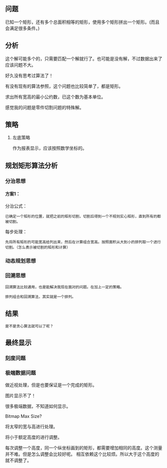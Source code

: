 ﻿## 问题

已知一个矩形，还有多个总面积相等的矩形，使用多个矩形拼出一个矩形。(而且会满足很多条件。)

## 分析
这个解可能多个的，只需要匹配一个解就行了。也可能是没有解，不过数据出来了应该问题不大。


好久没有思考过算法了！


有没有现有的算法参照，这个问题也比较简单了，都是矩形。


求出所有宽高的最小公约数，已这个数为基本单位。


感觉我的问题是零件切割问题的特殊解。



## 策略

1. 左底策略

    作为报表显示，应该按照数学坐标的。


## 规划矩形算法分析

### 分治思想

#### 方案1：

分治公式：

    已确定一个矩形的位置，就把之前的矩形切割，切割后得到一个不规则实心矩形，直到所有的都被切割。

每步处理：

    先将所有矩形的可能宽高给列出来，然后在计算组合宽高。按照面积从大到小的排列取一个进行切割。（怎么表示被切割的矩形和计算）



### 动态规划思想

### 回溯思想

    回溯算法比较通用，也是能解决我现在面对的问题。在加上一定的策略。

    排列组合和回溯算法，其实就是一个排列。

## 结果

    是不是贪心算法就可以了呢？

## 最终显示

### 刻度问题

### 极端数据问题


做近视处理，但是也要保证是一个完成的矩形。


图片显示不了！

很多极端数据，不知道如何显示。

Bitmap  Max Size?

将太窄的宽与高进行处理。


将小于额定高度的进行调整。


每次调整一个高度，同一个纵坐标画到的矩形，都需要增加相同的高度。这个测量并不难。但是怎么调整会比较好呢。
相互依赖这个比较烦。所以大于这个高度的就不调整了。
